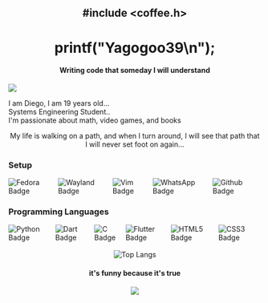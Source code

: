 
<h2 align="center">#include &lt;coffee.h&gt;</h2>

<h1 align="center">printf("Yagogoo39\n");</h1>

<h4 align="center">Writing code that someday I will understand</h4>


<img src="https://images.steamusercontent.com/ugc/885384897173592716/7E544BBB0817EB5C0F103E9A7EEC77F5CC3140D7/">

<p align="left">
  I am Diego, I am 19 years old... <br>
  Systems Engineering Student.. <br>
  I'm passionate about math, video games, and books <br>
</p>

<p align="center">
  My life is walking on a path, and when I turn around, I will see that path   that I will never set foot on again...  
</p>

<h3>Setup</h3>
<div style="display:flex">

  <img src="https://img.shields.io/badge/Fedora-51A2DA?logo=fedora&logoColor=000&style=for-the-badge" alt="Fedora Badge">
  
  <img src="https://img.shields.io/badge/Wayland-FFBC00?logo=wayland&logoColor=fff&style=for-the-badge" alt="Wayland Badge">

  <img src="https://img.shields.io/badge/Vim-019733?logo=vim&logoColor=fff&style=for-the-badge" alt="Vim Badge">
  
  <img src="https://img.shields.io/badge/WhatsApp-25D366?logo=whatsapp&logoColor=fff&style=for-the-badge" alt="WhatsApp Badge">

  <img src="https://img.shields.io/badge/Github-9E95B7?logo=github&logoColor=000&style=for-the-badge" alt="Github Badge">
</div>


<h3>Programming Languages </h3>
<div style="display:flex">
<img src="https://img.shields.io/badge/Python-3776AB?logo=python&logoColor=000&style=for-the-badge" alt="Python Badge">
  
<img src="https://img.shields.io/badge/Dart-0175C2?logo=dart&logoColor=fff&style=for-the-badge" alt="Dart Badge">

<img src="https://img.shields.io/badge/C-A8B9CC?logo=c&logoColor=fff&style=for-the-badge" alt="C Badge">

<img src="https://img.shields.io/badge/Flutter-02569B?logo=flutter&logoColor=000&style=for-the-badge" alt="Flutter Badge">

<img src="https://img.shields.io/badge/HTML5-E34F26?logo=html5&logoColor=000&style=for-the-badge" alt="HTML5 Badge">

<img src="https://img.shields.io/badge/CSS3-1572B6?logo=css3&logoColor=000&style=for-the-badge" alt="CSS3 Badge">

<br>
</div>

<br>

<div align="center">
  <img src="https://github-readme-stats.vercel.app/api/top-langs/?username=Yagogo39&layout=pie&theme=dark" alt="Top Langs">
</div>


<div align="center">
  <h4>it's funny because it's true</h4>
  <img src="https://raw.githubusercontent.com/catppuccin/catppuccin/main/assets/footers/gray0_ctp_on_line.svg?sanitize=true">
</div>




